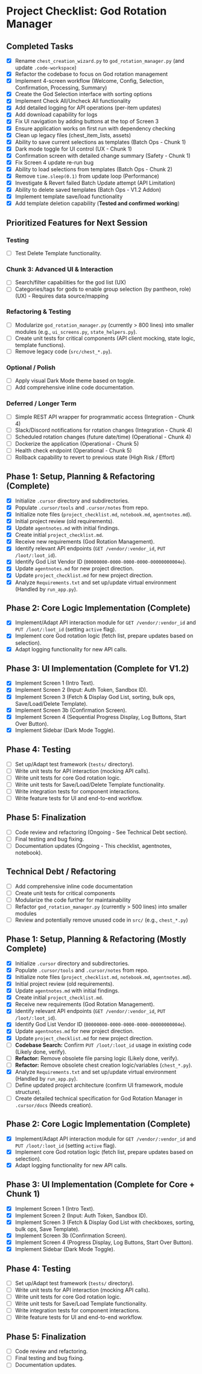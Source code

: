 # Project Checklist: God Rotation Manager

## Completed Tasks
- [x] Rename `chest_creation_wizard.py` to `god_rotation_manager.py` (and update `.code-workspace`)
- [x] Refactor the codebase to focus on God rotation management
- [x] Implement 4-screen workflow (Welcome, Config, Selection, Confirmation, Processing, Summary)
- [x] Create the God Selection interface with sorting options
- [x] Implement Check All/Uncheck All functionality
- [x] Add detailed logging for API operations (per-item updates)
- [x] Add download capability for logs
- [x] Fix UI navigation by adding buttons at the top of Screen 3
- [x] Ensure application works on first run with dependency checking
- [x] Clean up legacy files (chest_item_lists, assets)
- [x] Ability to save current selections as templates (Batch Ops - Chunk 1)
- [x] Dark mode toggle for UI control (UX - Chunk 1)
- [x] Confirmation screen with detailed change summary (Safety - Chunk 1)
- [x] Fix Screen 4 update re-run bug
- [x] Ability to load selections from templates (Batch Ops - Chunk 2)
- [x] Remove `time.sleep(0.1)` from update loop (Performance)
- [x] Investigate & Revert failed Batch Update attempt (API Limitation)
- [x] Ability to delete saved templates (Batch Ops - V1.2 Addon)
- [x] Implement template save/load functionality
- [x] Add template deletion capability (**Tested and confirmed working**)

## Prioritized Features for Next Session

### Testing
- [ ] Test Delete Template functionality.

### Chunk 3: Advanced UI & Interaction
- [ ] Search/filter capabilities for the god list (UX)
- [ ] Categories/tags for gods to enable group selection (by pantheon, role) (UX) - Requires data source/mapping

### Refactoring & Testing
- [ ] Modularize `god_rotation_manager.py` (currently > 800 lines) into smaller modules (e.g., `ui_screens.py`, `state_helpers.py`).
- [ ] Create unit tests for critical components (API client mocking, state logic, template functions).
- [ ] Remove legacy code (`src/chest_*.py`).

### Optional / Polish
- [ ] Apply visual Dark Mode theme based on toggle.
- [ ] Add comprehensive inline code documentation.

### Deferred / Longer Term
- [ ] Simple REST API wrapper for programmatic access (Integration - Chunk 4)
- [ ] Slack/Discord notifications for rotation changes (Integration - Chunk 4)
- [ ] Scheduled rotation changes (future date/time) (Operational - Chunk 4)
- [ ] Dockerize the application (Operational - Chunk 5)
- [ ] Health check endpoint (Operational - Chunk 5)
- [ ] Rollback capability to revert to previous state (High Risk / Effort)

## Phase 1: Setup, Planning & Refactoring (Complete)
- [x] Initialize `.cursor` directory and subdirectories.
- [x] Populate `.cursor/tools` and `.cursor/notes` from repo.
- [x] Initialize note files (`project_checklist.md`, `notebook.md`, `agentnotes.md`).
- [x] Initial project review (old requirements).
- [x] Update `agentnotes.md` with initial findings.
- [x] Create initial `project_checklist.md`.
- [x] Receive new requirements (God Rotation Management).
- [x] Identify relevant API endpoints (`GET /vendor/:vendor_id`, `PUT /loot/:loot_id`).
- [x] Identify God List Vendor ID (`00000000-0000-0000-0000-00000000004e`).
- [x] Update `agentnotes.md` for new project direction.
- [x] Update `project_checklist.md` for new project direction.
- [x] Analyze `Requirements.txt` and set up/update virtual environment (Handled by `run_app.py`).

## Phase 2: Core Logic Implementation (Complete)
- [x] Implement/Adapt API interaction module for `GET /vendor/:vendor_id` and `PUT /loot/:loot_id` (setting `active` flag).
- [x] Implement core God rotation logic (fetch list, prepare updates based on selection).
- [x] Adapt logging functionality for new API calls.

## Phase 3: UI Implementation (Complete for V1.2)
- [x] Implement Screen 1 (Intro Text).
- [x] Implement Screen 2 (Input: Auth Token, Sandbox ID).
- [x] Implement Screen 3 (Fetch & Display God List, sorting, bulk ops, Save/Load/Delete Template).
- [x] Implement Screen 3b (Confirmation Screen).
- [x] Implement Screen 4 (Sequential Progress Display, Log Buttons, Start Over Button).
- [x] Implement Sidebar (Dark Mode Toggle).

## Phase 4: Testing
- [ ] Set up/Adapt test framework (`tests/` directory).
- [ ] Write unit tests for API interaction (mocking API calls).
- [ ] Write unit tests for core God rotation logic.
- [ ] Write unit tests for Save/Load/Delete Template functionality.
- [ ] Write integration tests for component interactions.
- [ ] Write feature tests for UI and end-to-end workflow.

## Phase 5: Finalization
- [ ] Code review and refactoring (Ongoing - See Technical Debt section).
- [ ] Final testing and bug fixing.
- [ ] Documentation updates (Ongoing - This checklist, agentnotes, notebook).

## Technical Debt / Refactoring
- [ ] Add comprehensive inline code documentation
- [ ] Create unit tests for critical components
- [ ] Modularize the code further for maintainability
- [ ] Refactor `god_rotation_manager.py` (currently > 500 lines) into smaller modules
- [ ] Review and potentially remove unused code in `src/` (e.g., `chest_*.py`)

## Phase 1: Setup, Planning & Refactoring (Mostly Complete)
- [x] Initialize `.cursor` directory and subdirectories.
- [x] Populate `.cursor/tools` and `.cursor/notes` from repo.
- [x] Initialize note files (`project_checklist.md`, `notebook.md`, `agentnotes.md`).
- [x] Initial project review (old requirements).
- [x] Update `agentnotes.md` with initial findings.
- [x] Create initial `project_checklist.md`.
- [x] Receive new requirements (God Rotation Management).
- [x] Identify relevant API endpoints (`GET /vendor/:vendor_id`, `PUT /loot/:loot_id`).
- [x] Identify God List Vendor ID (`00000000-0000-0000-0000-00000000004e`).
- [x] Update `agentnotes.md` for new project direction.
- [x] Update `project_checklist.md` for new project direction.
- [ ] **Codebase Search:** Confirm `PUT /loot/:loot_id` usage in existing code (Likely done, verify).
- [ ] **Refactor:** Remove obsolete file parsing logic (Likely done, verify).
- [ ] **Refactor:** Remove obsolete chest creation logic/variables (`chest_*.py`).
- [x] Analyze `Requirements.txt` and set up/update virtual environment (Handled by `run_app.py`).
- [ ] Define updated project architecture (confirm UI framework, module structure).
- [ ] Create detailed technical specification for God Rotation Manager in `.cursor/docs` (Needs creation).

## Phase 2: Core Logic Implementation (Complete)
- [x] Implement/Adapt API interaction module for `GET /vendor/:vendor_id` and `PUT /loot/:loot_id` (setting `active` flag).
- [x] Implement core God rotation logic (fetch list, prepare updates based on selection).
- [x] Adapt logging functionality for new API calls.

## Phase 3: UI Implementation (Complete for Core + Chunk 1)
- [x] Implement Screen 1 (Intro Text).
- [x] Implement Screen 2 (Input: Auth Token, Sandbox ID).
- [x] Implement Screen 3 (Fetch & Display God List with checkboxes, sorting, bulk ops, Save Template).
- [x] Implement Screen 3b (Confirmation Screen).
- [x] Implement Screen 4 (Progress Display, Log Buttons, Start Over Button).
- [x] Implement Sidebar (Dark Mode Toggle).

## Phase 4: Testing
- [ ] Set up/Adapt test framework (`tests/` directory).
- [ ] Write unit tests for API interaction (mocking API calls).
- [ ] Write unit tests for core God rotation logic.
- [ ] Write unit tests for Save/Load Template functionality.
- [ ] Write integration tests for component interactions.
- [ ] Write feature tests for UI and end-to-end workflow.

## Phase 5: Finalization
- [ ] Code review and refactoring.
- [ ] Final testing and bug fixing.
- [ ] Documentation updates. 